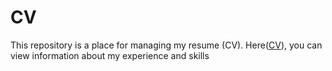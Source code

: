 # CV
This repository is a place for managing my resume (CV). Here([CV](./CV.pdf)), you can view information about my experience and skills
